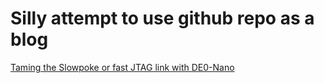 Silly attempt to use github repo as a blog
==========================================

[Taming the Slowpoke or fast JTAG link with DE0-Nano](fpga/jtag/de0_nano_jtag.md)
